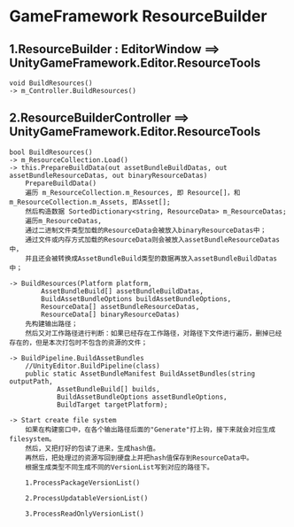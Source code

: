 # GameFramework ResourceBuilder

## 1.ResourceBuilder : EditorWindow ==> UnityGameFramework.Editor.ResourceTools
	void BuildResources()
	-> m_Controller.BuildResources()
	
## 2.ResourceBuilderController ==> UnityGameFramework.Editor.ResourceTools
	bool BuildResources()
	-> m_ResourceCollection.Load()
	-> this.PrepareBuildData(out assetBundleBuildDatas, out assetBundleResourceDatas, out binaryResourceDatas)
		PrepareBuildData()
		遍历 m_ResourceCollection.m_Resources, 即 Resource[]，和 m_ResourceCollection.m_Assets, 即Asset[];
		然后构造数据 SortedDictionary<string, ResourceData> m_ResourceDatas;
		遍历m_ResourceDatas,
		通过二进制文件类型加载的ResourceData会被放入binaryResourceDatas中；
		通过文件或内存方式加载的ResourceData则会被放入assetBundleResourceDatas中，
		并且还会被转换成AssetBundleBuild类型的数据再放入assetBundleBuildDatas中；
	
	-> BuildResources(Platform platform, 
			AssetBundleBuild[] assetBundleBuildDatas, 
			BuildAssetBundleOptions buildAssetBundleOptions, 
			ResourceData[] assetBundleResourceDatas, 
			ResourceData[] binaryResourceDatas)
		先构建输出路径；
		然后又对工作路径进行判断：如果已经存在工作路径，对路径下文件进行遍历，删掉已经存在的，但是本次打包时不包含的资源的文件；
		
	-> BuildPipeline.BuildAssetBundles	
		//UnityEditor.BuildPipeline(class)
		public static AssetBundleManifest BuildAssetBundles(string outputPath, 
				AssetBundleBuild[] builds, 
				BuildAssetBundleOptions assetBundleOptions, 
				BuildTarget targetPlatform);
		
	-> Start create file system
		如果在构建窗口中，在各个输出路径后面的"Generate"打上钩，接下来就会对应生成filesystem。
		然后，又把打好的包读了进来，生成hash值。
		再然后，把处理过的资源写回到硬盘上并把hash值保存到ResourceData中。
		根据生成类型不同生成不同的VersionList写到对应的路径下。
	
		1.ProcessPackageVersionList()
		
		2.ProcessUpdatableVersionList()
		
		3.ProcessReadOnlyVersionList()
	








	
	
	
	
	
	
